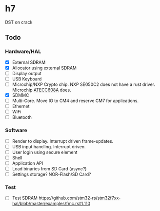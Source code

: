 # h7

DST on crack

## Todo

### Hardware/HAL

* [x] External SDRAM
* [x] Allocator using external SDRAM
* [ ] Display output
* [ ] USB Keyboard
* [ ] Microchip/NXP Crypto chip. NXP SE050C2 does not have a rust driver. Microchip [ATECC608A](https://crates.io/crates/Rusty_CryptoAuthLib) does.
* [x] SDMMC
* [ ] Multi-Core. Move IO to CM4 and reserve CM7 for applications.
* [ ] Ethernet
* [ ] WiFi
* [ ] Bluetooth

### Software

* [ ] Render to display. Interrupt driven frame-updates.
* [ ] USB input handling. Interrupt driven.
* [ ] User login using secure element
* [ ] Shell
* [ ] Application API
* [ ] Load binaries from SD Card (async?)
* [ ] Settings storage? NOR-Flash/SD Card?

### Test

* [ ] Test SDRAM https://github.com/stm32-rs/stm32f7xx-hal/blob/master/examples/fmc.rs#L110

